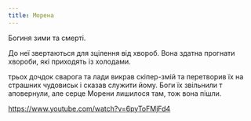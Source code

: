```yaml
---
title: Морена
---
```


Богиня зими та смерті.

До неї звертаються для зцілення від хвороб. Вона здатна прогнати
хвороби, які приходять із холодами.

трьох дочдок сварога та лади викрав скіпер-змій та перетворив їх
на страшних чудовиськ і сказав служити йому. Боги їх звільнили т аповернули,
але серце Морени лишилося там, тож вона пішли.

https://www.youtube.com/watch?v=6pyToFMjFd4
